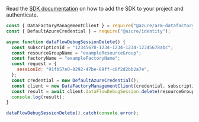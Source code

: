 Read the [SDK documentation](https://github.com/Azure/azure-sdk-for-js/blob/%40azure%2Farm-datafactory_10.4.0/sdk/datafactory/arm-datafactory/README.md) on how to add the SDK to your project and authenticate.

```javascript
const { DataFactoryManagementClient } = require("@azure/arm-datafactory");
const { DefaultAzureCredential } = require("@azure/identity");

async function dataFlowDebugSessionDelete() {
  const subscriptionId = "12345678-1234-1234-1234-12345678abc";
  const resourceGroupName = "exampleResourceGroup";
  const factoryName = "exampleFactoryName";
  const request = {
    sessionId: "91fb57e0-8292-47be-89ff-c8f2d2bb2a7e",
  };
  const credential = new DefaultAzureCredential();
  const client = new DataFactoryManagementClient(credential, subscriptionId);
  const result = await client.dataFlowDebugSession.delete(resourceGroupName, factoryName, request);
  console.log(result);
}

dataFlowDebugSessionDelete().catch(console.error);
```
